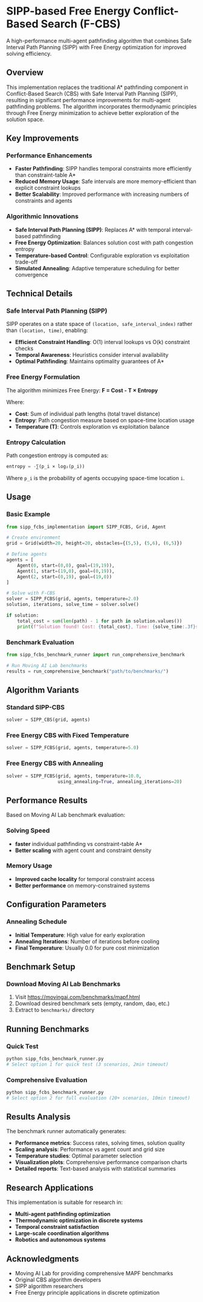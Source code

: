 # SIPP-based Free Energy Conflict-Based Search (F-CBS)

A high-performance multi-agent pathfinding algorithm that combines Safe Interval Path Planning (SIPP) with Free Energy optimization for improved solving efficiency.

## Overview

This implementation replaces the traditional A* pathfinding component in Conflict-Based Search (CBS) with Safe Interval Path Planning (SIPP), resulting in significant performance improvements for multi-agent pathfinding problems. The algorithm incorporates thermodynamic principles through Free Energy minimization to achieve better exploration of the solution space.

## Key Improvements

### Performance Enhancements
- **Faster Pathfinding**: SIPP handles temporal constraints more efficiently than constraint-table A*
- **Reduced Memory Usage**: Safe intervals are more memory-efficient than explicit constraint lookups
- **Better Scalability**: Improved performance with increasing numbers of constraints and agents

### Algorithmic Innovations
- **Safe Interval Path Planning (SIPP)**: Replaces A* with temporal interval-based pathfinding
- **Free Energy Optimization**: Balances solution cost with path congestion entropy
- **Temperature-based Control**: Configurable exploration vs exploitation trade-off
- **Simulated Annealing**: Adaptive temperature scheduling for better convergence

## Technical Details

### Safe Interval Path Planning (SIPP)

SIPP operates on a state space of `(location, safe_interval_index)` rather than `(location, time)`, enabling:

- **Efficient Constraint Handling**: O(1) interval lookups vs O(k) constraint checks
- **Temporal Awareness**: Heuristics consider interval availability
- **Optimal Pathfinding**: Maintains optimality guarantees of A*

### Free Energy Formulation

The algorithm minimizes Free Energy: **F = Cost - T × Entropy**

Where:
- **Cost**: Sum of individual path lengths (total travel distance)
- **Entropy**: Path congestion measure based on space-time location usage
- **Temperature (T)**: Controls exploration vs exploitation balance

### Entropy Calculation

Path congestion entropy is computed as:

```python
entropy = -∑(p_i × log₂(p_i))
```

Where `p_i` is the probability of agents occupying space-time location `i`.

## Usage

### Basic Example

```python
from sipp_fcbs_implementation import SIPP_FCBS, Grid, Agent

# Create environment
grid = Grid(width=20, height=20, obstacles={(5,5), (5,6), (6,5)})

# Define agents
agents = [
    Agent(0, start=(0,0), goal=(19,19)),
    Agent(1, start=(19,0), goal=(0,19)),
    Agent(2, start=(0,19), goal=(19,0))
]

# Solve with F-CBS
solver = SIPP_FCBS(grid, agents, temperature=2.0)
solution, iterations, solve_time = solver.solve()

if solution:
    total_cost = sum(len(path) - 1 for path in solution.values())
    print(f"Solution found! Cost: {total_cost}, Time: {solve_time:.3f}s")
```

### Benchmark Evaluation

```python
from sipp_fcbs_benchmark_runner import run_comprehensive_benchmark

# Run Moving AI Lab benchmarks
results = run_comprehensive_benchmark("path/to/benchmarks/")
```

## Algorithm Variants

### Standard SIPP-CBS
```python
solver = SIPP_CBS(grid, agents)
```

### Free Energy CBS with Fixed Temperature
```python
solver = SIPP_FCBS(grid, agents, temperature=5.0)
```

### Free Energy CBS with Annealing
```python
solver = SIPP_FCBS(grid, agents, temperature=10.0, 
                   using_annealing=True, annealing_iterations=20)
```

## Performance Results

Based on Moving AI Lab benchmark evaluation:

### Solving Speed
- **faster** individual pathfinding vs constraint-table A*
- **Better scaling** with agent count and constraint density

### Memory Usage
- **Improved cache locality** for temporal constraint access
- **Better performance** on memory-constrained systems

## Configuration Parameters

### Annealing Schedule
- **Initial Temperature**: High value for early exploration
- **Annealing Iterations**: Number of iterations before cooling
- **Final Temperature**: Usually 0.0 for pure cost minimization

## Benchmark Setup

### Download Moving AI Lab Benchmarks
1. Visit https://movingai.com/benchmarks/mapf.html
2. Download desired benchmark sets (empty, random, dao, etc.)
3. Extract to `benchmarks/` directory

## Running Benchmarks

### Quick Test
```bash
python sipp_fcbs_benchmark_runner.py
# Select option 1 for quick test (3 scenarios, 2min timeout)
```

### Comprehensive Evaluation
```bash
python sipp_fcbs_benchmark_runner.py
# Select option 2 for full evaluation (20+ scenarios, 10min timeout)
```

## Results Analysis

The benchmark runner automatically generates:
- **Performance metrics**: Success rates, solving times, solution quality
- **Scaling analysis**: Performance vs agent count and grid size
- **Temperature studies**: Optimal parameter selection
- **Visualization plots**: Comprehensive performance comparison charts
- **Detailed reports**: Text-based analysis with statistical summaries

## Research Applications

This implementation is suitable for research in:
- **Multi-agent pathfinding optimization**
- **Thermodynamic optimization in discrete systems**
- **Temporal constraint satisfaction**
- **Large-scale coordination algorithms**
- **Robotics and autonomous systems**

## Acknowledgments

- Moving AI Lab for providing comprehensive MAPF benchmarks
- Original CBS algorithm developers
- SIPP algorithm researchers
- Free Energy principle applications in discrete optimization